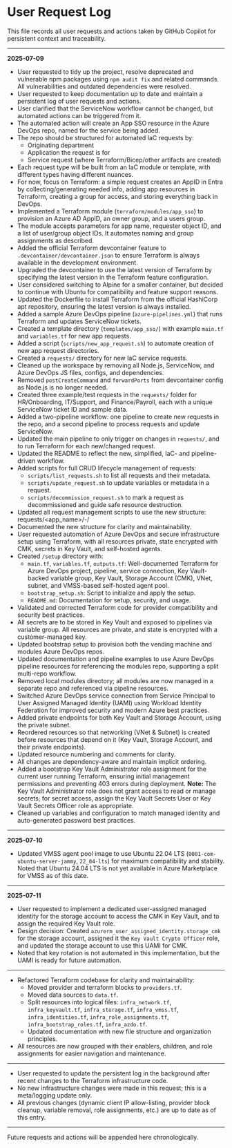
# User Request Log

This file records all user requests and actions taken by GitHub Copilot for persistent context and traceability.

---

**2025-07-09**
- User requested to tidy up the project, resolve deprecated and vulnerable npm packages using `npm audit fix` and related commands. All vulnerabilities and outdated dependencies were resolved.
- User requested to keep documentation up to date and maintain a persistent log of user requests and actions.
- User clarified that the ServiceNow workflow cannot be changed, but automated actions can be triggered from it.
- The automated action will create an App SSO resource in the Azure DevOps repo, named for the service being added.
- The repo should be structured for automated IaC requests by:
  - Originating department
  - Application the request is for
  - Service request (where Terraform/Bicep/other artifacts are created)
- Each request type will be built from an IaC module or template, with different types having different nuances.
- For now, focus on Terraform: a simple request creates an AppID in Entra by collecting/generating needed info, adding app resources in Terraform, creating a group for access, and storing everything back in DevOps.
- Implemented a Terraform module (`terraform/modules/app_sso`) to provision an Azure AD AppID, an owner group, and a users group.
- The module accepts parameters for app name, requester object ID, and a list of user/group object IDs. It automates naming and group assignments as described.
- Added the official Terraform devcontainer feature to `.devcontainer/devcontainer.json` to ensure Terraform is always available in the development environment.
- Upgraded the devcontainer to use the latest version of Terraform by specifying the latest version in the Terraform feature configuration.
- User considered switching to Alpine for a smaller container, but decided to continue with Ubuntu for compatibility and feature support reasons.
- Updated the Dockerfile to install Terraform from the official HashiCorp apt repository, ensuring the latest version is always installed.
- Added a sample Azure DevOps pipeline (`azure-pipelines.yml`) that runs Terraform and updates ServiceNow tickets.
- Created a template directory (`templates/app_sso/`) with example `main.tf` and `variables.tf` for new app requests.
- Added a script (`scripts/new_app_request.sh`) to automate creation of new app request directories.
- Created a `requests/` directory for new IaC service requests.
- Cleaned up the workspace by removing all Node.js, ServiceNow, and Azure DevOps JS files, configs, and dependencies.
- Removed `postCreateCommand` and `forwardPorts` from devcontainer config as Node.js is no longer needed.
- Created three example/test requests in the `requests/` folder for HR/Onboarding, IT/Support, and Finance/Payroll, each with a unique ServiceNow ticket ID and sample data.
- Added a two-pipeline workflow: one pipeline to create new requests in the repo, and a second pipeline to process requests and update ServiceNow.
- Updated the main pipeline to only trigger on changes in `requests/`, and to run Terraform for each new/changed request.
- Updated the README to reflect the new, simplified, IaC- and pipeline-driven workflow.
- Added scripts for full CRUD lifecycle management of requests:
  - `scripts/list_requests.sh` to list all requests and their metadata.
  - `scripts/update_request.sh` to update variables or metadata in a request.
  - `scripts/decommission_request.sh` to mark a request as decommissioned and guide safe resource destruction.
- Updated all request management scripts to use the new structure: requests/<app_name>/<ticket>-<action>/
- Documented the new structure for clarity and maintainability.
- User requested automation of Azure DevOps and secure infrastructure setup using Terraform, with all resources private, state encrypted with CMK, secrets in Key Vault, and self-hosted agents.
- Created `/setup` directory with:
  - `main.tf`, `variables.tf`, `outputs.tf`: Well-documented Terraform for Azure DevOps project, pipeline, service connection, Key Vault-backed variable group, Key Vault, Storage Account (CMK), VNet, subnet, and VMSS-based self-hosted agent pool.
  - `bootstrap_setup.sh`: Script to initialize and apply the setup.
  - `README.md`: Documentation for setup, security, and usage.
- Validated and corrected Terraform code for provider compatibility and security best practices.
- All secrets are to be stored in Key Vault and exposed to pipelines via variable group. All resources are private, and state is encrypted with a customer-managed key.
- Updated bootstrap setup to provision both the vending machine and modules Azure DevOps repos.
- Updated documentation and pipeline examples to use Azure DevOps pipeline resources for referencing the modules repo, supporting a split multi-repo workflow.
- Removed local modules directory; all modules are now managed in a separate repo and referenced via pipeline resources.
- Switched Azure DevOps service connection from Service Principal to User Assigned Managed Identity (UAMI) using Workload Identity Federation for improved security and modern Azure best practices.
- Added private endpoints for both Key Vault and Storage Account, using the private subnet.
- Reordered resources so that networking (VNet & Subnet) is created before resources that depend on it (Key Vault, Storage Account, and their private endpoints).
- Updated resource numbering and comments for clarity.
- All changes are dependency-aware and maintain implicit ordering.
- Added a bootstrap Key Vault Administrator role assignment for the current user running Terraform, ensuring initial management permissions and preventing 403 errors during deployment. **Note:** The Key Vault Administrator role does not grant access to read or manage secrets; for secret access, assign the Key Vault Secrets User or Key Vault Secrets Officer role as appropriate.
- Cleaned up variables and configuration to match managed identity and auto-generated password best practices.

---

**2025-07-10**
- Updated VMSS agent pool image to use Ubuntu 22.04 LTS (`0001-com-ubuntu-server-jammy`, `22_04-lts`) for maximum compatibility and stability. Noted that Ubuntu 24.04 LTS is not yet available in Azure Marketplace for VMSS as of this date.

---

**2025-07-11**
- User requested to implement a dedicated user-assigned managed identity for the storage account to access the CMK in Key Vault, and to assign the required Key Vault role.
- Design decision: Created `azurerm_user_assigned_identity.storage_cmk` for the storage account, assigned it the `Key Vault Crypto Officer` role, and updated the storage account to use this UAMI for CMK.
- Noted that key rotation is not automated in this implementation, but the UAMI is ready for future automation.

---

- Refactored Terraform codebase for clarity and maintainability:
  - Moved provider and terraform blocks to `providers.tf`.
  - Moved data sources to `data.tf`.
  - Split resources into logical files: `infra_network.tf`, `infra_keyvault.tf`, `infra_storage.tf`, `infra_vmss.tf`, `infra_identities.tf`, `infra_role_assignments.tf`, `infra_bootstrap_roles.tf`, `infra_azdo.tf`.
  - Updated documentation with new file structure and organization principles.
- All resources are now grouped with their enablers, children, and role assignments for easier navigation and maintenance.

---

- User requested to update the persistent log in the background after recent changes to the Terraform infrastructure code.
- No new infrastructure changes were made in this request; this is a meta/logging update only.
- All previous changes (dynamic client IP allow-listing, provider block cleanup, variable removal, role assignments, etc.) are up to date as of this entry.

---

Future requests and actions will be appended here chronologically.
